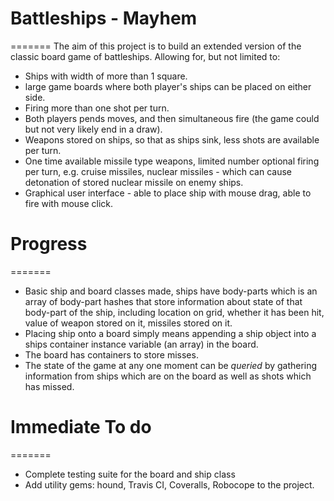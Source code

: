 # Battleships - Mayhem
=======
The aim of this project is to build an extended version of the classic board game of battleships.  Allowing for, but not limited to:  
* Ships with width of more than 1 square.
* large game boards where both player's ships can be placed on either side.
* Firing more than one shot per turn.
* Both players pends moves, and then simultaneous fire (the game could but not very likely end in a draw).
* Weapons stored on ships, so that as ships sink, less shots are available per turn.
* One time available missile type weapons, limited number optional firing per turn, e.g. cruise missiles, nuclear missiles - which can cause detonation of stored nuclear missile on enemy ships.
* Graphical user interface - able to place ship with mouse drag, able to fire with mouse click.

# Progress
=======
* Basic ship and board classes made, ships have body-parts which is an array of body-part hashes that store information about state of that body-part of the ship, including location on grid, whether it has been hit, value of weapon stored on it, missiles stored on it.
* Placing ship onto a board simply means appending a ship object into a ships container instance variable (an array) in the board.  
* The board has containers to store misses.
* The state of the game at any one moment can be _queried_ by gathering information from ships which are on the board as well as shots which has missed.

# Immediate To do
=======
* Complete testing suite for the board and ship class
* Add utility gems: hound, Travis CI, Coveralls, Robocope to the project.
